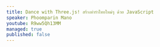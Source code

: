 ```yaml
---
title: Dance with Three.js! สร้างท่ารำไทยใหม่ๆ ด้วย JavaScript
speaker: Phoomparin Mano
youtube: R9ww5Qh13MM
managed: true
published: false
---
```

